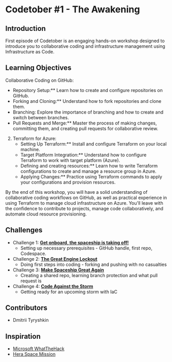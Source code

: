 # Codetober #1 - The Awakening

## Introduction

First episode of Codetober is an engaging hands-on workshop designed to introduce you to collaborative coding and infrastructure management using Infrastructure as Code.

## Learning Objectives

Collaborative Coding on GitHub:
   - Repository Setup:** Learn how to create and configure repositories on GitHub.
   - Forking and Cloning:** Understand how to fork repositories and clone them.
   - Branching: Explore the importance of branching and how to create and switch between branches.
   - Pull Requests and Merge:** Master the process of making changes, committing them, and creating pull requests for collaborative review.

2. Terraform for Azure:
   - Setting Up Terraform:** Install and configure Terraform on your local machine.
   - Target Platform Integration:** Understand how to configure Terraform to work with target platform (Azure).
   - Defining and creating resources:** Learn how to write Terraform configurations to create and manage a resource group in Azure.
   - Applying Changes:** Practice using Terraform commands to apply your configurations and provision resources.


By the end of this workshop, you will have a solid understanding of collaborative coding workflows on GitHub, as well as practical experience in using Terraform to manage cloud infrastructure on Azure. You'll leave with the confidence to contribute to projects, manage code collaboratively, and automate cloud resource provisioning.

## Challenges
- Challenge 1: **[Get onboard, the spaceship is taking off!](Challenges/Challenge-01.md)**
   - Setting up necessary prerequisites - GitHub handle, first repo, Codespace.
- Challenge 2: **[The Great Engine Lockout](Challenges/Challenge-02.md)**
   - Doing first steps into coding - forking and pushing with no casualties
- Challenge 3: **[Make Spaceship Great Again](Challenges/Challenge-03.md)**
   - Creating a shared repo, learning branch protection and what pull request is
- Challenge 4: **[Code Against the Storm](Challenges/Challenge-04.md)**
   - Getting ready for an upcoming storm with IaC

## Contributors
- Dmitrii Tyryshkin

## Inspiration
- [Microsoft WhatTheHack](https://microsoft.github.io/WhatTheHack/)
- [Hera Space Mission](https://www.heramission.space/)
